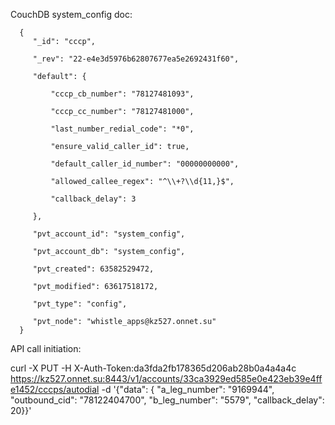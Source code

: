 CouchDB system_config doc:

      {
         "_id": "cccp",
   
         "_rev": "22-e4e3d5976b62807677ea5e2692431f60",
   
         "default": {
   
             "cccp_cb_number": "78127481093",
   
             "cccp_cc_number": "78127481000",
   
             "last_number_redial_code": "*0",
   
             "ensure_valid_caller_id": true,
   
             "default_caller_id_number": "00000000000",
   
             "allowed_callee_regex": "^\\+?\\d{11,}$",
   
             "callback_delay": 3
   
         },
   
         "pvt_account_id": "system_config",
   
         "pvt_account_db": "system_config",
   
         "pvt_created": 63582529472,
   
         "pvt_modified": 63617518172,
   
         "pvt_type": "config",
   
         "pvt_node": "whistle_apps@kz527.onnet.su"
      }


API call initiation:

curl -X PUT -H X-Auth-Token:da3fda2fb178365d206ab28b0a4a4a4c https://kz527.onnet.su:8443/v1/accounts/33ca3929ed585e0e423eb39e4ffe1452/cccps/autodial -d '{"data": { "a_leg_number": "9169944", "outbound_cid": "78122404700", "b_leg_number": "5579", "callback_delay": 20}}'

